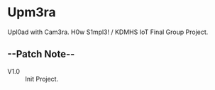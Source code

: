 # Upm3ra
Upl0ad with Cam3ra. H0w S1mpl3! / KDMHS IoT Final Group Project.<br>

<h2>--Patch Note--</h2>
<dl>
      <dt>V1.0</dt>
      <dd>Init Project.</dd>
</dl>
